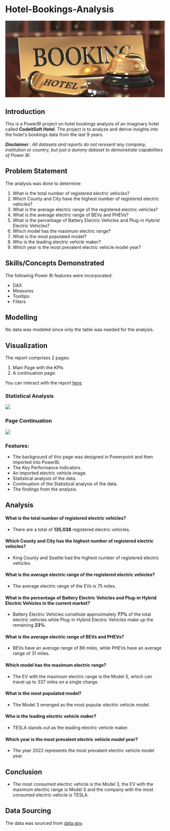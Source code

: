 # Hotel-Bookings-Analysis

![](hotelbookings.jpg)

## Introduction

This is a PowerBI project on hotel bookings analysis of an imaginary hotel called **CodeitSoft Hotel**. The project is to analyze and derive insights into the hotel's bookings data from the last 9 years. 

**_Disclaimer_** : _All datasets and reports do not reresent any company, institution or country, but just a dummy dataset to demonstrate capabilities of Power BI._ 

## Problem Statement
The analysis was done to determine

1. What is the total number of registered electric vehicles?
2. Which County and City have the highest number of registered electric vehicles?
3. What is the average electric range of the registered electric vehicles?
4. What is the average electric range of BEVs and PHEVs?
5. What is the percentage of Battery Electric Vehicles and Plug-in Hybrid Electric Vehicles?
6. Which model has the maximum electric range?
7. What is the most populated model?
8. Who is the leading electric vehicle maker?
9. Which year is the most prevalent electric vehicle model year?

## Skills/Concepts Demonstrated 

The following Power Bi features were incorporated:
- DAX
- Measures
- Tooltips
- Filters

## Modelling

No data was modeled since only the table was needed for the analysis.

## Visualization

The report comprises 2 pages:
1. Main Page with the KPIs
2. A continuation page.

You can interact with the report [here](https://app.powerbi.com/view?r=eyJrIjoiMWQxZTZlOGEtYjc5MC00NjUxLWI2NmEtM2E4NmY5MDAxYWI2IiwidCI6IjNmYzY2NTU5LTE2MDYtNGM2MC1hYjNlLTkyMmM2MGNjYWIyNiJ9)

### Statistical Analysis                           
![](electric_vehicle_page_one.JPG) 

### Page Continuation
![](electric_vehicle_page_two.JPG)

### Features:
- The background of this page was designed in Powerpoint and then imported into PowerBi.
- The Key Performance Indicators.
- An imported electric vehicle image.
- Statistical analysis of the data.
- Continuation of the Statistical analysis of the data.
- The findings from the analysis.

## Analysis 

#### What is the total number of registered electric vehicles?
- There are a total of **135,038** registered electric vehicles.

#### Which County and City has the highest number of registered electric vehicles?
- King County and Seattle had the highest number of registered electric vehicles.

#### What is the average electric range of the registered electric vehicles?
- The average electric range of the EVs is 75 miles.

#### What is the percentage of Battery Electric Vehicles and Plug-in Hybrid Electric Vehicles in the current market?
- Battery Electric Vehicles constitute approximately **77%** of the total electric vehicles while Plug-in Hybrid Electric Vehicles make up the remaining **23%**.

#### What is the average electric range of BEVs and PHEVs?
- BEVs have an average range of 88 miles, while PHEVs have an average range of 31 miles.

#### Which model has the maximum electric range?
- The EV with the maximum electric range is the Model S, which can travel up to 337 miles on a single charge.

#### What is the most populated model?
- The Model 3 emerged as the most popular electric vehicle model.

#### Who is the leading electric vehicle maker?
- TESLA stands out as the leading electric vehicle maker.

#### Which year is the most prevalent electric vehicle model year?
- The year 2022 represents the most prevalent electric vehicle model year.


## Conclusion
- The most consumed electric vehicle is the Model 3, the EV with the maximum electric range is Model S and the company with the most consumed electric vehicle is TESLA.

## Data Sourcing
The data was sourced from [data.gov](https://catalog.data.gov/dataset/electric-vehicle-population-data).

  










